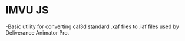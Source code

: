 # IMVU JS

-Basic utility for converting cal3d standard .xaf files to .iaf files used by Deliverance Animator Pro.

